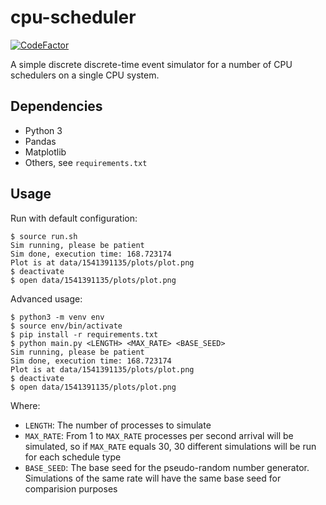# cpu-scheduler
[![CodeFactor](https://www.codefactor.io/repository/github/grantslape/cpu-scheduler/badge)](https://www.codefactor.io/repository/github/grantslape/cpu-scheduler)

A simple discrete discrete-time event simulator for a number of CPU schedulers on a single CPU system.

## Dependencies
* Python 3
* Pandas
* Matplotlib
* Others, see `requirements.txt`

## Usage

Run with default configuration:
```shell
$ source run.sh
Sim running, please be patient
Sim done, execution time: 168.723174
Plot is at data/1541391135/plots/plot.png
$ deactivate
$ open data/1541391135/plots/plot.png
```

Advanced usage:
```shell
$ python3 -m venv env
$ source env/bin/activate
$ pip install -r requirements.txt
$ python main.py <LENGTH> <MAX_RATE> <BASE_SEED>
Sim running, please be patient
Sim done, execution time: 168.723174
Plot is at data/1541391135/plots/plot.png
$ deactivate
$ open data/1541391135/plots/plot.png
```
Where:
* `LENGTH`: The number of processes to simulate
* `MAX_RATE`: From 1 to `MAX_RATE` processes per second arrival will be simulated, so if `MAX_RATE` equals 30, 30 different simulations will be run for each schedule type
* `BASE_SEED`: The base seed for the pseudo-random number generator.  Simulations of the same rate will have the same base seed for comparision purposes 